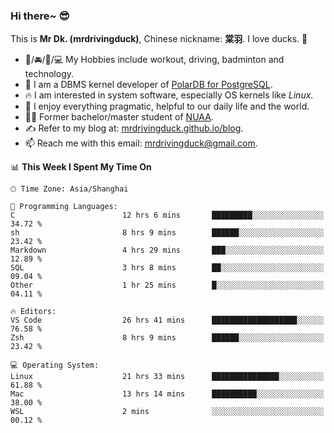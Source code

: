 ### Hi there~ 😎

This is **Mr Dk. (mrdrivingduck)**, Chinese nickname: **棠羽**. I love ducks. 🦆

- 💪/🚘/🏸/💻 My Hobbies include workout, driving, badminton and technology.
- 🍊 I am a DBMS kernel developer of [PolarDB for PostgreSQL](https://github.com/ApsaraDB/PolarDB-for-PostgreSQL).
- 🔥 I am interested in system software, especially OS kernels like *Linux*.
- 🔧 I enjoy everything pragmatic, helpful to our daily life and the world.
- 👨‍🎓 Former bachelor/master student of [NUAA](https://en.wikipedia.org/wiki/Nanjing_University_of_Aeronautics_and_Astronautics).
- ✍ Refer to my blog at: [mrdrivingduck.github.io/blog](https://mrdrivingduck.github.io/blog/).
- 📫 Reach me with this email: [mrdrivingduck@gmail.com](mailto:mrdrivingduck@gmail.com).

<!--START_SECTION:waka-->
📊 **This Week I Spent My Time On** 

```text
🕑︎ Time Zone: Asia/Shanghai

💬 Programming Languages: 
C                        12 hrs 6 mins       █████████░░░░░░░░░░░░░░░░   34.72 % 
sh                       8 hrs 9 mins        ██████░░░░░░░░░░░░░░░░░░░   23.42 % 
Markdown                 4 hrs 29 mins       ███░░░░░░░░░░░░░░░░░░░░░░   12.89 % 
SQL                      3 hrs 8 mins        ██░░░░░░░░░░░░░░░░░░░░░░░   09.04 % 
Other                    1 hr 25 mins        █░░░░░░░░░░░░░░░░░░░░░░░░   04.11 % 

🔥 Editors: 
VS Code                  26 hrs 41 mins      ███████████████████░░░░░░   76.58 % 
Zsh                      8 hrs 9 mins        ██████░░░░░░░░░░░░░░░░░░░   23.42 % 

💻 Operating System: 
Linux                    21 hrs 33 mins      ███████████████░░░░░░░░░░   61.88 % 
Mac                      13 hrs 14 mins      ██████████░░░░░░░░░░░░░░░   38.00 % 
WSL                      2 mins              ░░░░░░░░░░░░░░░░░░░░░░░░░   00.12 % 
```


<!--END_SECTION:waka-->

<!-- ![Mr Dk.'s GitHub Stats](https://github-readme-stats.vercel.app/api?username=mrdrivingduck&count_private&show_icons=true&theme=buefy) -->

<!-- ![Most Used Languages](https://github-readme-stats.vercel.app/api/top-langs/?username=mrdrivingduck&exclude_repo=mips32-CPU,snort-tcp-socket&theme=buefy&layout=compact&langs_count=10) -->


<!--
**mrdrivingduck/mrdrivingduck** is a ✨ _special_ ✨ repository because its `README.md` (this file) appears on your GitHub profile.

Here are some ideas to get you started:

- 🔭 I’m currently working on ...
- 🌱 I’m currently learning ...
- 👯 I’m looking to collaborate on ...
- 🤔 I’m looking for help with ...
- 💬 Ask me about ...
- 📫 How to reach me: ...
- 😄 Pronouns: ...
- ⚡ Fun fact: ...
-->
